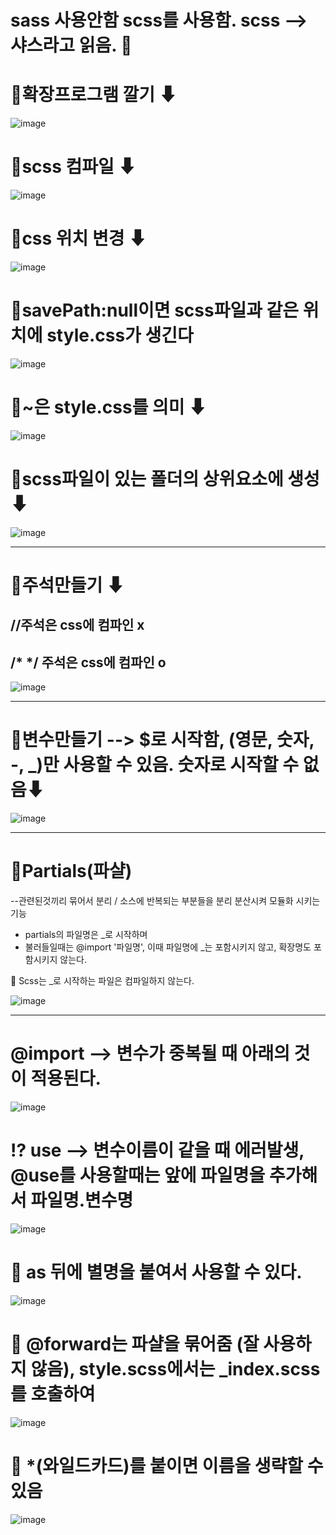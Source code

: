 # sass 사용안함 scss를 사용함. scss --> 샤스라고 읽음. 🍍

# 🍻확장프로그램 깔기 ⬇ 

![image](https://github.com/myunzzhang/sass/assets/129017008/a8fbc53e-ac44-45ef-8f8b-f09ba5a20511)


# 🍻scss 컴파일 ⬇

![image](https://github.com/myunzzhang/sass/assets/129017008/76232ffa-03d1-4bd1-b446-bd06478964f9)


# 🍻css 위치 변경 ⬇

![image](https://github.com/myunzzhang/sass/assets/129017008/fb1c48dd-6a2d-40f1-aa69-2b7d49a7fe59)


# 🍻savePath:null이면 scss파일과 같은 위치에 style.css가 생긴다

![image](https://github.com/myunzzhang/sass/assets/129017008/76dacc50-50d5-4bba-a905-9bcc2ed2f848)


# 🍻~은 style.css를 의미 ⬇

![image](https://github.com/myunzzhang/sass/assets/129017008/79205e7e-3faf-445a-bf77-abd05948e518)


# 🍻scss파일이 있는 폴더의 상위요소에 생성 ⬇

![image](https://github.com/myunzzhang/sass/assets/129017008/46016930-7fd0-4d5f-990f-da456e7178e3)




--------------------------------------------------------------------------




# 🍻주석만들기 ⬇
## //주석은 css에 컴파인 x
##  /* */ 주석은 css에 컴파인 o

![image](https://github.com/myunzzhang/sass/assets/129017008/e4a76bd7-75b3-4181-bc7c-0bbf693fd731)




--------------------------------------------------------------------------




# 🍻변수만들기 --> $로 시작함, (영문, 숫자, -, _)만 사용할 수 있음. 숫자로 시작할 수 없음⬇

![image](https://github.com/myunzzhang/sass/assets/129017008/8f09d322-0f59-4faf-892d-3c25399a3d27)




--------------------------------------------------------------------------




# 🍻Partials(파샬)
--관련된것끼리 묶어서 분리 / 소스에 반복되는 부분들을 분리 분산시켜 모듈화 시키는 기능 

  * partials의 파일명은 _로 시작하며
  * 불러들일때는 @import '파일명',  이때 파일명에 _는 포함시키지 않고, 확장명도 포함시키지 않는다. 

💢 Scss는 _로 시작하는 파일은 컴파일하지 않는다.

![image](https://github.com/myunzzhang/sass/assets/129017008/a605d617-371b-4aca-93e0-cd738dce866d)




--------------------------------------------------------------------------




# @import --> 변수가 중복될 때 아래의 것이 적용된다. 

![image](https://github.com/myunzzhang/sass/assets/129017008/626659e6-2c30-4680-82d4-bf3bb8c94465)



# ⁉️ use --> 변수이름이 같을 때 에러발생, @use를 사용할때는 앞에 파일명을 추가해서 파일명.변수명

![image](https://github.com/myunzzhang/sass/assets/129017008/5e382de7-cde3-42cd-b4ae-e64148ccbcc2)


# 🦖 as 뒤에 별명을 붙여서 사용할 수 있다.

![image](https://github.com/myunzzhang/sass/assets/129017008/00b193ab-3b94-466e-9c72-9b5d35e347af)

 
# 🍳 @forward는 파샬을 묶어줌 (잘 사용하지 않음), style.scss에서는 _index.scss를 호출하여 

![image](https://github.com/myunzzhang/sass/assets/129017008/e4d9dee8-8a0a-47ca-81fd-29ee57f33373)


# 🍻 *(와일드카드)를 붙이면 이름을 생략할 수 있음

![image](https://github.com/myunzzhang/sass/assets/129017008/16105c52-9bc0-4887-9e85-2e20c9293184)


